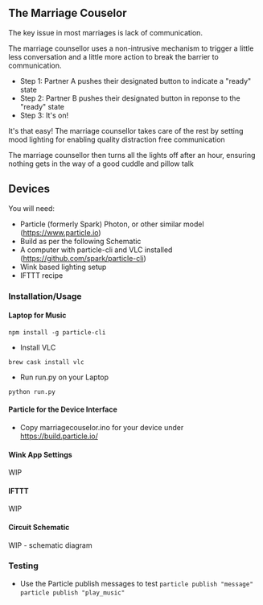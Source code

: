 ## The Marriage Couselor

The key issue in most marriages is lack of communication.

The marriage counsellor uses a non-intrusive mechanism to trigger a little less conversation and a little more action to break the barrier to communication.

- Step 1: Partner A pushes their designated button to indicate a "ready" state
- Step 2: Partner B pushes their designated button in reponse to the "ready" state
- Step 3: It's on!

It's that easy! The marriage counsellor takes care of the rest by setting mood lighting for enabling quality distraction free communication

The marriage counsellor then turns all the lights off after an hour, ensuring nothing gets in the way of a good cuddle and pillow talk

## Devices

You will need:
- Particle (formerly Spark) Photon, or other similar model (https://www.particle.io)
- Build as per the following Schematic
- A computer with particle-cli and VLC installed (https://github.com/spark/particle-cli)
- Wink based lighting setup
- IFTTT recipe

### Installation/Usage
#### Laptop for Music
`npm install -g particle-cli`
- Install VLC

`brew cask install vlc`

- Run run.py on your Laptop
 
`python run.py`

#### Particle for the Device Interface
- Copy marriagecouselor.ino for your device under https://build.particle.io/

#### Wink App Settings
WIP

#### IFTTT
WIP

#### Circuit Schematic
WIP - schematic diagram

### Testing
- Use the Particle publish messages to test
```particle publish "message"```
```particle publish "play_music"```
